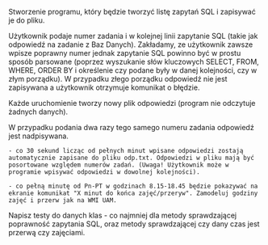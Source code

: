 Stworzenie programu, który będzie tworzyć listę zapytań SQL i zapisywać je do pliku.

Użytkownik podaje numer zadania i w kolejnej linii zapytanie SQL (takie jak odpowiedź na zadanie z Baz Danych). Zakładamy, ze użytkownik zawsze wpisze poprawny numer jednak zapytanie SQL powinno być w prostu sposób parsowane (poprzez wyszukanie słów kluczowych SELECT, FROM, WHERE, ORDER BY i określenie czy podane były w danej kolejności, czy w złym porządku). W przypadku złego porządku odpowiedź nie jest zapisywana a użytkownik otrzymuje komunikat o błędzie.

Każde uruchomienie tworzy nowy plik odpowiedzi (program nie odczytuje żadnych danych).

W przypadku podania dwa razy tego samego numeru zadania odpowiedź jest nadpisywana.

    - co 30 sekund licząc od pełnych minut wpisane odpowiedzi zostają automatycznie zapisane do pliku odp.txt. Odpowiedzi w pliku mają być posortowane względem numerów zadań. (Uwaga! Użytkownik może w programie wpisywać odpowiedzi w dowolnej kolejności).

    - co pełną minutę od Pn-PT w godzinach 8.15-18.45 będzie pokazywać na ekranie komunikat "X minut do końca zajęć/przeryw". Zamodeluj godziny zajęć i przerw jak na WMI UAM.

Napisz testy do danych klas - co najmniej dla metody sprawdzającej poprawność zapytania SQL, oraz metody sprawdzającej czy dany czas jest przerwą czy zajęciami.